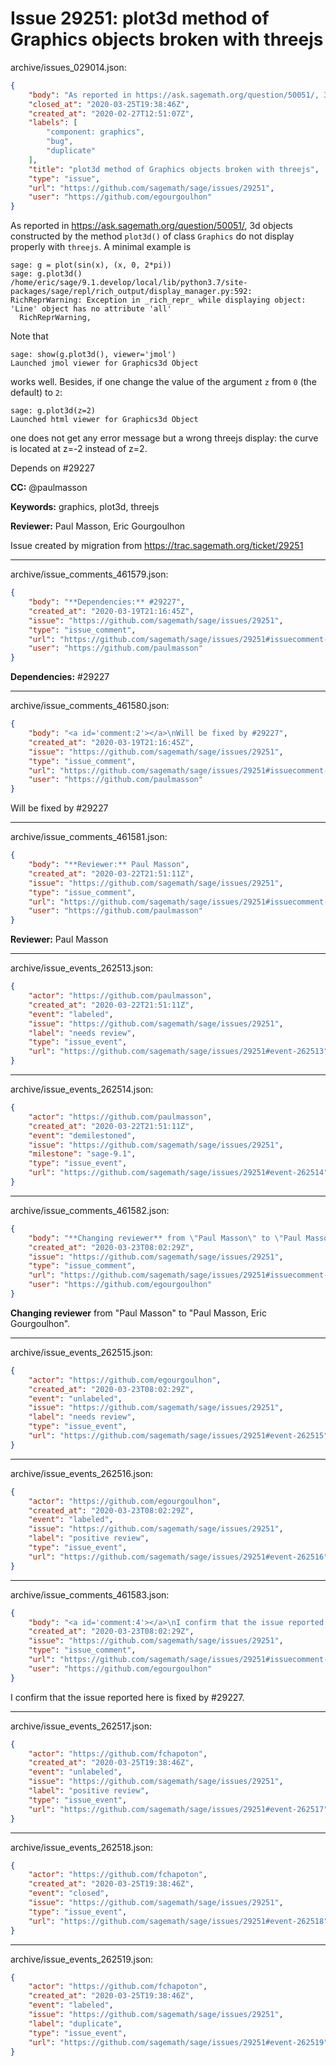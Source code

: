 # Issue 29251: plot3d method of Graphics objects broken with threejs

archive/issues_029014.json:
```json
{
    "body": "As reported in https://ask.sagemath.org/question/50051/, 3d objects constructed by the method `plot3d()` of class `Graphics` do not display properly with `threejs`. A minimal example is\n\n```\nsage: g = plot(sin(x), (x, 0, 2*pi))\nsage: g.plot3d()\n/home/eric/sage/9.1.develop/local/lib/python3.7/site-packages/sage/repl/rich_output/display_manager.py:592: \nRichReprWarning: Exception in _rich_repr_ while displaying object: \n'Line' object has no attribute 'all'\n  RichReprWarning,\n```\nNote that\n\n```\nsage: show(g.plot3d(), viewer='jmol')\nLaunched jmol viewer for Graphics3d Object\n```\nworks well.\nBesides, if one change the value of the argument `z` from `0` (the default) to `2`:\n\n```\nsage: g.plot3d(z=2)\nLaunched html viewer for Graphics3d Object\n```\none does not get any error message but a wrong threejs display: the curve is located at z=-2 instead of z=2.\n\nDepends on #29227\n\n**CC:**  @paulmasson\n\n**Keywords:** graphics, plot3d, threejs\n\n**Reviewer:** Paul Masson, Eric Gourgoulhon\n\nIssue created by migration from https://trac.sagemath.org/ticket/29251\n\n",
    "closed_at": "2020-03-25T19:38:46Z",
    "created_at": "2020-02-27T12:51:07Z",
    "labels": [
        "component: graphics",
        "bug",
        "duplicate"
    ],
    "title": "plot3d method of Graphics objects broken with threejs",
    "type": "issue",
    "url": "https://github.com/sagemath/sage/issues/29251",
    "user": "https://github.com/egourgoulhon"
}
```
As reported in https://ask.sagemath.org/question/50051/, 3d objects constructed by the method `plot3d()` of class `Graphics` do not display properly with `threejs`. A minimal example is

```
sage: g = plot(sin(x), (x, 0, 2*pi))
sage: g.plot3d()
/home/eric/sage/9.1.develop/local/lib/python3.7/site-packages/sage/repl/rich_output/display_manager.py:592: 
RichReprWarning: Exception in _rich_repr_ while displaying object: 
'Line' object has no attribute 'all'
  RichReprWarning,
```
Note that

```
sage: show(g.plot3d(), viewer='jmol')
Launched jmol viewer for Graphics3d Object
```
works well.
Besides, if one change the value of the argument `z` from `0` (the default) to `2`:

```
sage: g.plot3d(z=2)
Launched html viewer for Graphics3d Object
```
one does not get any error message but a wrong threejs display: the curve is located at z=-2 instead of z=2.

Depends on #29227

**CC:**  @paulmasson

**Keywords:** graphics, plot3d, threejs

**Reviewer:** Paul Masson, Eric Gourgoulhon

Issue created by migration from https://trac.sagemath.org/ticket/29251





---

archive/issue_comments_461579.json:
```json
{
    "body": "**Dependencies:** #29227",
    "created_at": "2020-03-19T21:16:45Z",
    "issue": "https://github.com/sagemath/sage/issues/29251",
    "type": "issue_comment",
    "url": "https://github.com/sagemath/sage/issues/29251#issuecomment-461579",
    "user": "https://github.com/paulmasson"
}
```

**Dependencies:** #29227



---

archive/issue_comments_461580.json:
```json
{
    "body": "<a id='comment:2'></a>\nWill be fixed by #29227",
    "created_at": "2020-03-19T21:16:45Z",
    "issue": "https://github.com/sagemath/sage/issues/29251",
    "type": "issue_comment",
    "url": "https://github.com/sagemath/sage/issues/29251#issuecomment-461580",
    "user": "https://github.com/paulmasson"
}
```

<a id='comment:2'></a>
Will be fixed by #29227



---

archive/issue_comments_461581.json:
```json
{
    "body": "**Reviewer:** Paul Masson",
    "created_at": "2020-03-22T21:51:11Z",
    "issue": "https://github.com/sagemath/sage/issues/29251",
    "type": "issue_comment",
    "url": "https://github.com/sagemath/sage/issues/29251#issuecomment-461581",
    "user": "https://github.com/paulmasson"
}
```

**Reviewer:** Paul Masson



---

archive/issue_events_262513.json:
```json
{
    "actor": "https://github.com/paulmasson",
    "created_at": "2020-03-22T21:51:11Z",
    "event": "labeled",
    "issue": "https://github.com/sagemath/sage/issues/29251",
    "label": "needs review",
    "type": "issue_event",
    "url": "https://github.com/sagemath/sage/issues/29251#event-262513"
}
```



---

archive/issue_events_262514.json:
```json
{
    "actor": "https://github.com/paulmasson",
    "created_at": "2020-03-22T21:51:11Z",
    "event": "demilestoned",
    "issue": "https://github.com/sagemath/sage/issues/29251",
    "milestone": "sage-9.1",
    "type": "issue_event",
    "url": "https://github.com/sagemath/sage/issues/29251#event-262514"
}
```



---

archive/issue_comments_461582.json:
```json
{
    "body": "**Changing reviewer** from \"Paul Masson\" to \"Paul Masson, Eric Gourgoulhon\".",
    "created_at": "2020-03-23T08:02:29Z",
    "issue": "https://github.com/sagemath/sage/issues/29251",
    "type": "issue_comment",
    "url": "https://github.com/sagemath/sage/issues/29251#issuecomment-461582",
    "user": "https://github.com/egourgoulhon"
}
```

**Changing reviewer** from "Paul Masson" to "Paul Masson, Eric Gourgoulhon".



---

archive/issue_events_262515.json:
```json
{
    "actor": "https://github.com/egourgoulhon",
    "created_at": "2020-03-23T08:02:29Z",
    "event": "unlabeled",
    "issue": "https://github.com/sagemath/sage/issues/29251",
    "label": "needs review",
    "type": "issue_event",
    "url": "https://github.com/sagemath/sage/issues/29251#event-262515"
}
```



---

archive/issue_events_262516.json:
```json
{
    "actor": "https://github.com/egourgoulhon",
    "created_at": "2020-03-23T08:02:29Z",
    "event": "labeled",
    "issue": "https://github.com/sagemath/sage/issues/29251",
    "label": "positive review",
    "type": "issue_event",
    "url": "https://github.com/sagemath/sage/issues/29251#event-262516"
}
```



---

archive/issue_comments_461583.json:
```json
{
    "body": "<a id='comment:4'></a>\nI confirm that the issue reported here is fixed by #29227.",
    "created_at": "2020-03-23T08:02:29Z",
    "issue": "https://github.com/sagemath/sage/issues/29251",
    "type": "issue_comment",
    "url": "https://github.com/sagemath/sage/issues/29251#issuecomment-461583",
    "user": "https://github.com/egourgoulhon"
}
```

<a id='comment:4'></a>
I confirm that the issue reported here is fixed by #29227.



---

archive/issue_events_262517.json:
```json
{
    "actor": "https://github.com/fchapoton",
    "created_at": "2020-03-25T19:38:46Z",
    "event": "unlabeled",
    "issue": "https://github.com/sagemath/sage/issues/29251",
    "label": "positive review",
    "type": "issue_event",
    "url": "https://github.com/sagemath/sage/issues/29251#event-262517"
}
```



---

archive/issue_events_262518.json:
```json
{
    "actor": "https://github.com/fchapoton",
    "created_at": "2020-03-25T19:38:46Z",
    "event": "closed",
    "issue": "https://github.com/sagemath/sage/issues/29251",
    "type": "issue_event",
    "url": "https://github.com/sagemath/sage/issues/29251#event-262518"
}
```



---

archive/issue_events_262519.json:
```json
{
    "actor": "https://github.com/fchapoton",
    "created_at": "2020-03-25T19:38:46Z",
    "event": "labeled",
    "issue": "https://github.com/sagemath/sage/issues/29251",
    "label": "duplicate",
    "type": "issue_event",
    "url": "https://github.com/sagemath/sage/issues/29251#event-262519"
}
```
